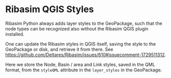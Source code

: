 # Ribasim QGIS Styles

Ribasim Python always adds layer styles to the GeoPackage, such that the node types can be recognized also without the Ribasim QGIS plugin installed.

One can update the Ribasim styles in QGIS itself, saving the style to the GeoPackage or disk, and retrieve it from there.
See https://github.com/Deltares/Ribasim/issues/610#issuecomment-1729511312.

Here we store the Node, Basin / area and Link styles, saved in the QML format, from the `styleQML` attribute in the `layer_styles` in the GeoPackage.
